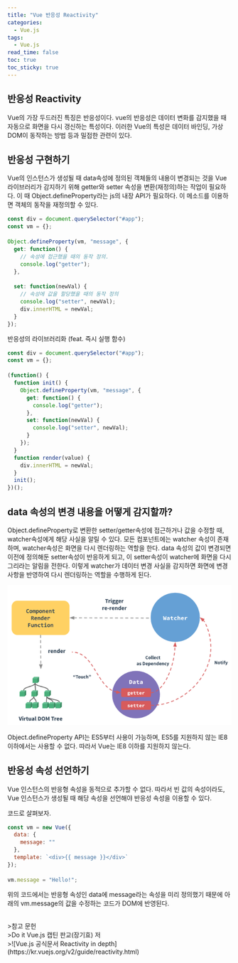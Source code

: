 ```yaml
---
title: "Vue 반응성 Reactivity"
categories:
  - Vue.js
tags:
  - Vue.js
read_time: false
toc: true
toc_sticky: true
---
```


## 반응성 Reactivity

Vue의 가장 두드러진 특징은 반응성이다. vue의 반응성은 데이터 변화를 감지했을 때 자동으로 화면을 다시 갱신하는 특성이다. 이러한 Vue의 특성은 데이터 바인딩, 가상 DOM이 동작하는 방법 등과 밀접한 관련이 있다.

## 반응성 구현하기

Vue의 인스턴스가 생성될 때 data속성에 정의된 객체들의 내용이 변경되는 것을 Vue 라이브러리가 감지하기 위해 getter와 setter 속성을 변환(재정의)하는 작업이 필요하다. 이 때 Object.defineProperty라는 js의 내장 API가 필요하다. 이 메소드를 이용하면 객체의 동작을 재정의할 수 있다.

```js
const div = document.querySelector("#app");
const vm = {};

Object.defineProperty(vm, "message", {
  get: function() {
    // 속성에 접근했을 때의 동작 정의.
    console.log("getter");
  },

  set: function(newVal) {
    // 속성에 값을 할당했을 때의 동작 정의
    console.log("setter", newVal);
    div.innerHTML = newVal;
  }
});
```

반응성의 라이브러리화 (feat. 즉시 실행 함수)

```js
const div = document.querySelector("#app");
const vm = {};

(function() {
  function init() {
    Object.defineProperty(vm, "message", {
      get: function() {
        console.log("getter");
      },
      set: function(newVal) {
        console.log("setter", newVal);
      }
    });
  }
  function render(value) {
    div.innerHTML = newVal;
  }
  init();
})();
```

## data 속성의 변경 내용을 어떻게 감지할까?

Object.defineProperty로 변환한 setter/getter속성에 접근하거나 값을 수정할 때, watcher속성에게 해당 사실을 알릴 수 있다. 모든 컴포넌트에는 watcher 속성이 존재하며, watcher속성은 화면을 다시 렌더링하는 역할을 한다. data 속성의 값이 변경되면 이전에 정의해둔 setter속성이 반응하게 되고, 이 setter속성이 watcher에 화면을 다시 그리라는 알림을 전한다. 이렇게 watcher가 데이터 변경 사실을 감지하면 화면에 변경사항을 반영하여 다시 렌더링하는 역할을 수행하게 된다.

<img src="/assets/img/vue/reactivity.png">

Object.defineProperty API는 ES5부터 사용이 가능하며, ES5를 지원하지 않는 IE8 이하에서는 사용할 수 없다. 따라서 Vue는 IE8 이하를 지원하지 않는다.

## 반응성 속성 선언하기

Vue 인스턴스의 반응형 속성을 동적으로 추가할 수 없다. 따라서 빈 값의 속성이라도, Vue 인스턴스가 생성될 때 해당 속성을 선언해야 반응성 속성을 이용할 수 있다.

코드로 살펴보자.

```js
const vm = new Vue({
  data: {
    message: ""
  },
  template: `<div>{{ message }}</div>`
});

vm.message = "Hello!";
```

위의 코드에서는 반응형 속성인 data에 message라는 속성을 미리 정의했기 때문에 아래의 vm.message의 값을 수정하는 코드가 DOM에 반영된다.

<br>
>참고 문헌<br>
>Do it Vue.js 캡틴 판교(장기효) 저<br>
>![Vue.js 공식문서 Reactivity in depth](https://kr.vuejs.org/v2/guide/reactivity.html)

